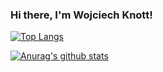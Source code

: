### Hi there, I'm Wojciech Knott!

[![Top Langs](https://github-readme-stats.vercel.app/api/top-langs/?username=wknott&layout=compact)](https://github.com/anuraghazra/github-readme-stats)

[![Anurag's github stats](https://github-readme-stats.vercel.app/api?username=wknott&hide=stars,issues,contribs&show_icons=true)](https://github.com/anuraghazra/github-readme-stats)
<!--
**wknott/wknott** is a ✨ _special_ ✨ repository because its `README.md` (this file) appears on your GitHub profile.

Here are some ideas to get you started:

- 🔭 I’m currently working on ...
- 🌱 I’m currently learning React and Redux
- 📫 How to reach me: ...
- 😄 Pronouns: ...
- ⚡ Fun fact: I solve Rubik's Cube in 10s.
-->
